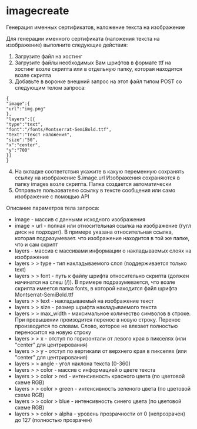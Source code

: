 # imagecreate
Генерация именных сертификатов, наложение текста на изображение


Для генерации именного сертификата (наложения текста на изображение) выполните следующие действия:
1. Загрузите файл на хостинг
2. Загрузите файлы необходимых Вам шрифтов в формате ttf на хостинг возле скрипта или в отдельную папку, которая находится возле скрипта
3. Добавьте в воронке внешний запрос на этот файл типом POST со следующим телом запроса:
```
{
"image":{
"url":"img.png"
},
"layers":[{
"type":"text",
"font":"/fonts/Montserrat-SemiBold.ttf",
"text":"Текст наложения",
"size":"50",
"x":"center",
"y":"700"
}]
}
```
4. На вкладке соответствия укажите в какую переменную сохранять ссылку на изображение $.image.url
Изображения сохраняются в папку images возле скрипта. Папка создается автоматически
5. Отправьте пользователю ссылку в тексте сообщения или само изображение с помощью API

Описание параметров тела запроса:
- image - массив с данными исходного изображения
- image > url - полная или относительная ссылка на изображение (гугл диск не подходит). В примере указана относительная ссылка, которая подразумевает. что изображение находится в той же папке, что и сам скрипт
- layers - массив с массивами информации о накладываемых слоях на изображение
- layers >  > type - тип накладываемого слоя (поддерживается только text)
- layers >  > font - путь к файлу шрифта относительно скрипта (должен начинатся на слеш (/)). В примере подразумевается, что возле скрипта имеется папка fonts, в которой находится файл шрифта Montserrat-SemiBold.ttf
- layers >  > text - накладываемый на изображение текст
- layers >  > size - размер шрифта накладываемого текста
- layers >  > max_width - максимальное количество символов в строке. При превышении произодится перенос в новую строку. Перенос производится по словам. Слово, которое не влезает полностью переносится на новую строку
- layers >  > x - отступ по горизонтали от левого края в пикселях (или "center" для центрирования)
- layers >  > y - отступ по вертикали от верхнего края в пикселях (или "center" для центрирования)
- layers >  > angle - угол наклона текста (0-360)
- layers >  > color - массив с информацией о цвете текста
- layers >  > color > red - интенсивность красного цвета (по цветовой схеме RGB)
- layers >  > color > green - интенсивность зеленого цвета (по цветовой схеме RGB)
- layers >  > color > blue - интенсивность синего цвета (по цветовой схеме RGB)
- layers >  > color > alpha - уровень прозрачности от 0 (непрозрачен) до 127 (полностью прозрачен)
